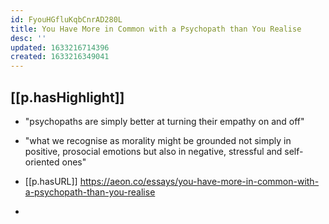 ```yaml
---
id: FyouHGfluKqbCnrAD280L
title: You Have More in Common with a Psychopath than You Realise
desc: ''
updated: 1633216714396
created: 1633216349041
---
```




## [[p.hasHighlight]]

- "psychopaths are simply better at turning their empathy on and off"
- "what we recognise as morality might be grounded not simply in positive, prosocial emotions but also in negative, stressful and self-oriented ones"

- [[p.hasURL]] https://aeon.co/essays/you-have-more-in-common-with-a-psychopath-than-you-realise
- 
